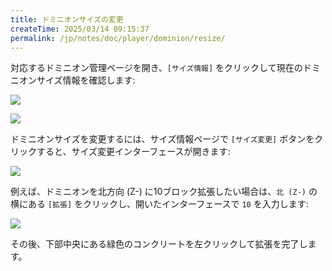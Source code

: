 ```yaml
---
title: ドミニオンサイズの変更
createTime: 2025/03/14 09:15:37
permalink: /jp/notes/doc/player/dominion/resize/
---
```


対応するドミニオン管理ページを開き、`[サイズ情報]` をクリックして現在のドミニオンサイズ情報を確認します:

![](/player/dominion/resize/1.png)

![](/player/dominion/resize/2.png)

ドミニオンサイズを変更するには、サイズ情報ページで `[サイズ変更]` ボタンをクリックすると、サイズ変更インターフェースが開きます:

![](/player/dominion/resize/3.png)

例えば、ドミニオンを北方向 (Z-) に10ブロック拡張したい場合は、`北 (Z-)` の横にある `[拡張]` をクリックし、開いたインターフェースで `10` を入力します:

![](/player/dominion/resize/4.png)

その後、下部中央にある緑色のコンクリートを左クリックして拡張を完了します。
